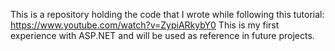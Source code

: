 This is a repository holding the code that I wrote while following this tutorial: https://www.youtube.com/watch?v=ZypiARkybY0
This is my first experience with ASP.NET and will be used as reference in future projects.
